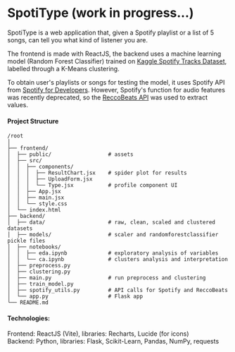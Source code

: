 # SpotiType (work in progress...)

SpotiType is a web application that, given a Spotify playlist or a list of 5 songs, can tell you what kind of listener you are.

The frontend is made with ReactJS, the backend uses a machine learning model (Random Forest Classifier) trained on [Kaggle Spotify Tracks Dataset](https://www.kaggle.com/datasets/maharshipandya/-spotify-tracks-dataset), labelled through a K-Means clustering.  
  
To obtain user's playlists or songs for testing the model, it uses Spotify API from [Spotify for Developers](https://developer.spotify.com/).
However, Spotify's function for audio features was recently deprecated, so the [ReccoBeats API](https://reccobeats.com/docs/apis/reccobeats-api) was used to extract values.


#### Project Structure
```
/root  
│  
├── frontend/  
│  ├── public/                  # assets  
│  ├── src/  
│  │  ├── components/  
│  │  │  ├── ResultChart.jsx    # spider plot for results  
│  │  │  ├── UploadForm.jsx  
│  │  │  └── Type.jsx           # profile component UI  
│  │  ├── App.jsx  
│  │  ├── main.jsx  
│  │  └── style.css  
│  └── index.html  
├── backend/  
│  ├── data/                    # raw, clean, scaled and clustered datasets  
│  ├── models/                  # scaler and randomforestclassifier pickle files  
│  ├── notebooks/  
│  │  ├── eda.ipynb             # exploratory analysis of variables  
│  │  └── ca.ipynb              # clusters analysis and interpretation  
│  ├── preprocess.py    
│  ├── clustering.py  
│  ├── main.py                  # run preprocess and clustering  
│  ├── train_model.py  
│  ├── spotify_utils.py         # API calls for Spotify and ReccoBeats  
│  └── app.py                   # Flask app  
└── README.md  
```


#### Technologies:

Frontend: ReactJS (Vite), libraries: Recharts, Lucide (for icons)  
Backend: Python, libraries: Flask, Scikit-Learn, Pandas, NumPy, requests
